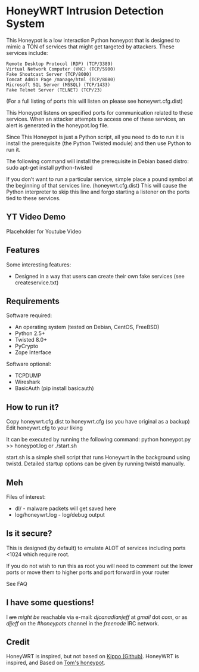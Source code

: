 # HoneyWRT Intrusion Detection System

This Honeypot is a low interaction Python honeypot that is designed to mimic a TON of services that might get targeted by attackers.
These services include:

    Remote Desktop Protocol (RDP) (TCP/3389)
    Virtual Network Computer (VNC) (TCP/5900)
    Fake Shoutcast Server (TCP/8000)
    Tomcat Admin Page /manage/html (TCP/8080)
    Microsoft SQL Server (MSSQL) (TCP/1433)
    Fake Telnet Server (TELNET) (TCP/23)

(For a full listing of ports this will listen on please see honeywrt.cfg.dist)

This Honeypot listens on specified ports for communication related to these services.
When an attacker attempts to access one of these services, an alert is generated in the honeypot.log file.

Since This Honeypot is just a Python script, all you need to do to run it is install the prerequisite
(the Python Twisted module) and then use Python to run it.

The following command will install the prerequisite in Debian based distro:
sudo apt-get install python-twisted

If you don’t want to run a particular service, simple place a pound symbol at the beginning of that services line. (honeywrt.cfg.dist)
This will cause the Python interpreter to skip this line and forgo starting a listener on the ports tied to these services. 

## YT Video Demo

Placeholder for Youtube Video

## Features

Some interesting features:
* Designed in a way that users can create their own fake services (see createservice.txt)

## Requirements

Software required:

* An operating system (tested on Debian, CentOS, FreeBSD)
* Python 2.5+
* Twisted 8.0+
* PyCrypto
* Zope Interface

Software optional:

* TCPDUMP
* Wireshark
* BasicAuth (pip install basicauth)

## How to run it?

Copy honeywrt.cfg.dist to honeywrt.cfg (so you have original as a backup)
Edit honeywrt.cfg to your liking

It can be executed by running the following command:
python honeypot.py >> honeypot.log
or ./start.sh

start.sh is a simple shell script that runs Honeywrt in the background using twistd. Detailed startup options can be given by running twistd manually.

## Meh

Files of interest:

* dl/ - malware packets will get saved here
* log/honeywrt.log - log/debug output

## Is it secure?

This is designed (by default) to emulate ALOT of services including ports <1024 which require root.

If you do not wish to run this as root you will need to comment out the lower ports or move them to higher ports
and port forward in your router

See FAQ

## I have some questions!

I ~~am~~ _might be_ reachable via e-mail: *djcanadianjeff* at *gmail* dot *com*, or as *djjeff* on the *#honeypots* channel in the *freenode* IRC network.

## Credit

HoneyWRT is inspired, but not based on [Kippo (Github)](https://github.com/desaster/kippo).
HoneyWRT is inspired, and Based on [Tom's honeypot](http://labs.inguardians.com/tomshoneypot.html).
